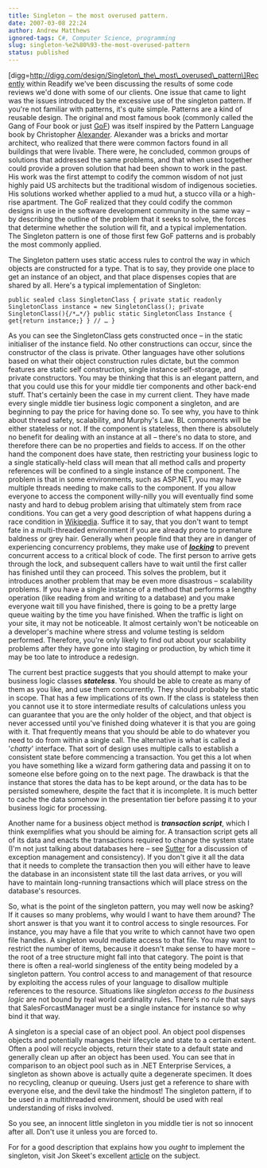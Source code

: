 ```yaml
---
title: Singleton – the most overused pattern.
date: 2007-03-08 22:24
author: Andrew Matthews
ignored-tags: C#, Computer Science, programming
slug: singleton-%e2%80%93-the-most-overused-pattern
status: published
---
```


\[digg=http://digg.com/design/Singleton\_the\_most\_overused\_pattern\]Recently within Readify we've been discussing the results of some code reviews we'd done with some of our clients. One issue that came to light was the issues introduced by the excessive use of the singleton pattern. If you're not familiar with patterns, it's quite simple. Patterns are a kind of reusable design. The original and most famous book (commonly called the Gang of Four book or just [GoF](http://en.wikipedia.org/wiki/GoF)) was itself inspired by the Pattern Language book by Christopher [Alexander](http://en.wikipedia.org/wiki/Christopher_Alexander). Alexander was a bricks and mortar architect, who realized that there were common factors found in all buildings that were livable. There were, he concluded, common groups of solutions that addressed the same problems, and that when used together could provide a proven solution that had been shown to work in the past. His work was the first attempt to codify the common wisdom of not just highly paid US architects but the traditional wisdom of indigenous societies. His solutions worked whether applied to a mud hut, a stucco villa or a high-rise apartment. The GoF realized that they could codify the common designs in use in the software development community in the same way – by describing the outline of the problem that it seeks to solve, the forces that determine whether the solution will fit, and a typical implementation. The Singleton pattern is one of those first few GoF patterns and is probably the most commonly applied.

The Singleton pattern uses static access rules to control the way in which objects are constructed for a type. That is to say, they provide one place to get an instance of an object, and that place dispenses copies that are shared by all. Here's a typical implementation of Singleton:

`public sealed class SingletonClass { private static readonly SingletonClass instance = new SingletonClass(); private SingletonClass(){/*…*/} public static SingletonClass Instance {     get{return instance;} } // … }`

As you can see the SingletonClass gets constructed once – in the static initialiser of the instance field. No other constructions can occur, since the constructor of the class is private. Other languages have other solutions based on what their object construction rules dictate, but the common features are static self construction, single instance self-storage, and private constructors. You may be thinking that this is an elegant pattern, and that you could use this for your middle tier components and other back-end stuff. That's certainly been the case in my current client. They have made every single middle tier business logic component a singleton, and are beginning to pay the price for having done so. To see why, you have to think about thread safety, scalability, and Murphy's Law. BL components will be either stateless or not. If the component is stateless, then there is absolutely no benefit for dealing with an instance at all – there's no data to store, and therefore there can be no properties and fields to access. If on the other hand the component does have state, then restricting your business logic to a single statically-held class will mean that all method calls and property references will be confined to a single instance of the component. The problem is that in some environments, such as ASP.NET, you may have multiple threads needing to make calls to the component. If you allow everyone to access the component willy-nilly you will eventually find some nasty and hard to debug problem arising that ultimately stem from race conditions. You can get a very good description of what happens during a race condition in [Wikipedia](http://en.wikipedia.org/wiki/Race_condition). Suffice it to say, that you don't want to tempt fate in a multi-threaded environment if you are already prone to premature baldness or grey hair. Generally when people find that they are in danger of experiencing concurrency problems, they make use of [***locking***](http://en.wikipedia.org/wiki/Lock_%28software_engineering%29) to prevent concurrent access to a critical block of code. The first person to arrive gets through the lock, and subsequent callers have to wait until the first caller has finished until they can proceed. This solves the problem, but it introduces another problem that may be even more disastrous – scalability problems. If you have a single instance of a method that performs a lengthy operation (like reading from and writing to a database) and you make everyone wait till you have finished, there is going to be a pretty large queue waiting by the time you have finished. When the traffic is light on your site, it may not be noticeable. It almost certainly won't be noticeable on a developer's machine where stress and volume testing is seldom performed. Therefore, you're only likely to find out about your scalability problems after they have gone into staging or production, by which time it may be too late to introduce a redesign.

The current best practice suggests that you should attempt to make your business logic classes ***stateless***. You should be able to create as many of them as you like, and use them concurrently. They should probably be static in scope. That has a few implications of its own. If the class is stateless then you cannot use it to store intermediate results of calculations unless you can guarantee that you are the only holder of the object, and that object is never accessed until you've finished doing whatever it is that you are going with it. That frequently means that you should be able to do whatever you need to do from within a single call. The alternative is what is called a '*chatty*' interface. That sort of design uses multiple calls to establish a consistent state before commencing a transaction. You get this a lot when you have something like a wizard form gathering data and passing it on to someone else before going on to the next page. The drawback is that the instance that stores the data has to be kept around, or the data has to be persisted somewhere, despite the fact that it is incomplete. It is much better to cache the data somehow in the presentation tier before passing it to your business logic for processing.

Another name for a business object method is ***transaction script***, which I think exemplifies what you should be aiming for. A transaction script gets all of its data and enacts the transactions required to change the system state (I'm not just talking about databases here – see [Sutter](http://en.wikipedia.org/wiki/Herb_Sutter) for a discussion of exception management and consistency). If you don't give it all the data that it needs to complete the transaction then you will either have to leave the database in an inconsistent state till the last data arrives, or you will have to maintain long-running transactions which will place stress on the database's resources.

So, what is the point of the singleton pattern, you may well now be asking? If it causes so many problems, why would I want to have them around? The short answer is that you want it to control access to single resources. For instance, you may have a file that you write to which cannot have two open file handles. A singleton would mediate access to that file. You may want to restrict the number of items, because it doesn't make sense to have more – the root of a tree structure might fall into that category. The point is that there is often a real-world singleness of the entity being modeled by a singleton pattern. You control access to and management of that resource by exploiting the access rules of your language to disallow multiple references to the resource. Situations like *singleton access to the business logic* are not bound by real world cardinality rules. There's no rule that says that SalesForcastManager must be a single instance for instance so why bind it that way.

A singleton is a special case of an object pool. An object pool dispenses objects and potentially manages their lifecycle and state to a certain extent. Often a pool will recycle objects, return their state to a default state and generally clean up after an object has been used. You can see that in comparison to an object pool such as in .NET Enterprise Services, a singleton as shown above is actually quite a degenerate specimen. It does no recycling, cleanup or queuing. Users just get a reference to share with everyone else, and the devil take the hindmost! The singleton pattern, if to be used in a multithreaded environment, should be used with real understanding of risks involved.

So you see, an innocent little singleton in you middle tier is not so innocent after all. Don't use it unless you are forced to.

For for a good description that explains how you *ought* to implement the singleton, visit Jon Skeet's excellent [article](http://www.yoda.arachsys.com/csharp/singleton.html) on the subject.

